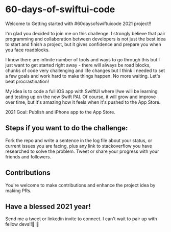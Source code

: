 # 60-days-of-swiftui-code

Welcome to Getting started with #60daysofswiftuicode 2021 project!! 

I'm glad you decided to join me on this challenge. I strongly believe that pair programming and collaboration between developers is not just the best idea to start and finish a project, but it gives confidence and prepare you when you face roadblocks.

I know there are infinite number of tools and ways to go through this but I just want to get started right away - there will always be road blocks, chunks of code very challenging and life changes but I think I needed to set a few goals and work hard to make things happen. No more waiting. Let's beat procrastination!

My idea is to code a full iOS app with SwiftUI where I/we will be learning and testing up on the new Swift PAI. Of course, it will grow and improve over time, but it's amazing how it feels when it's pushed to the App Store.

2021 Goal: Publish and iPhone app to the App Store.

## Steps if you want to do the challenge:
Fork the repo and write a sentence in the log file about your status, or current issues you are facing, plus any link to stackoverflow you have researched to solve the problem. Tweet or share your progress with your friends and followers.

## Contributions
You're welcome to make contributions and enhance the project idea by making PRs.

## Have a blessed 2021 year!
Send me a tweet or linkedin invite to connect. I can't wait to pair up with fellow devs!!🧰 🚀


